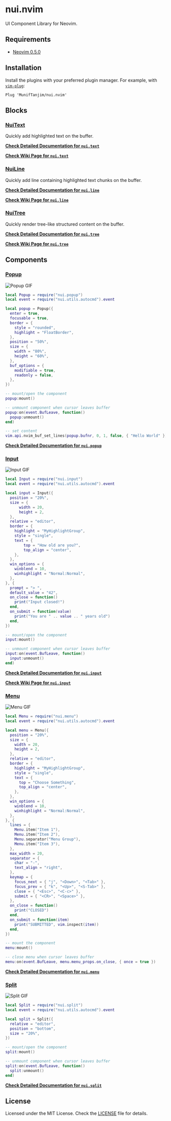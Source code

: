 # nui.nvim

UI Component Library for Neovim.

## Requirements

- [Neovim 0.5.0](https://github.com/neovim/neovim/releases/tag/v0.5.0)

## Installation

Install the plugins with your preferred plugin manager. For example, with [`vim-plug`](https://github.com/junegunn/vim-plug):

```vim
Plug 'MunifTanjim/nui.nvim'
```

## Blocks

### [NuiText](lua/nui/text)

Quickly add highlighted text on the buffer.

**[Check Detailed Documentation for `nui.text`](lua/nui/text)**

**[Check Wiki Page for `nui.text`](https://github.com/MunifTanjim/nui.nvim/wiki/nui.text)**

### [NuiLine](lua/nui/line)

Quickly add line containing highlighted text chunks on the buffer.

**[Check Detailed Documentation for `nui.line`](lua/nui/line)**

**[Check Wiki Page for `nui.line`](https://github.com/MunifTanjim/nui.nvim/wiki/nui.line)**

### [NuiTree](lua/nui/tree)

Quickly render tree-like structured content on the buffer.

**[Check Detailed Documentation for `nui.tree`](lua/nui/tree)**

**[Check Wiki Page for `nui.tree`](https://github.com/MunifTanjim/nui.nvim/wiki/nui.tree)**

## Components

### [Popup](lua/nui/popup)

![Popup GIF](https://github.com/MunifTanjim/nui.nvim/wiki/media/popup.gif)

```lua
local Popup = require("nui.popup")
local event = require("nui.utils.autocmd").event

local popup = Popup({
  enter = true,
  focusable = true,
  border = {
    style = "rounded",
    highlight = "FloatBorder",
  },
  position = "50%",
  size = {
    width = "80%",
    height = "60%",
  },
  buf_options = {
    modifiable = true,
    readonly = false,
  },
})

-- mount/open the component
popup:mount()

-- unmount component when cursor leaves buffer
popup:on(event.BufLeave, function()
  popup:unmount()
end)

-- set content
vim.api.nvim_buf_set_lines(popup.bufnr, 0, 1, false, { "Hello World" })
```

**[Check Detailed Documentation for `nui.popup`](lua/nui/popup)**

### [Input](lua/nui/input)

![Input GIF](https://github.com/MunifTanjim/nui.nvim/wiki/media/input.gif)

```lua
local Input = require("nui.input")
local event = require("nui.utils.autocmd").event

local input = Input({
  position = "20%",
  size = {
      width = 20,
      height = 2,
  },
  relative = "editor",
  border = {
    highlight = "MyHighlightGroup",
    style = "single",
    text = {
        top = "How old are you?",
        top_align = "center",
    },
  },
  win_options = {
    winblend = 10,
    winhighlight = "Normal:Normal",
  },
}, {
  prompt = "> ",
  default_value = "42",
  on_close = function()
    print("Input closed!")
  end,
  on_submit = function(value)
    print("You are " .. value .. " years old")
  end,
})

-- mount/open the component
input:mount()

-- unmount component when cursor leaves buffer
input:on(event.BufLeave, function()
  input:unmount()
end)
```

**[Check Detailed Documentation for `nui.input`](lua/nui/input)**

**[Check Wiki Page for `nui.input`](https://github.com/MunifTanjim/nui.nvim/wiki/nui.input)**

### [Menu](lua/nui/menu)

![Menu GIF](https://github.com/MunifTanjim/nui.nvim/wiki/media/menu.gif)

```lua
local Menu = require("nui.menu")
local event = require("nui.utils.autocmd").event

local menu = Menu({
  position = "20%",
  size = {
    width = 20,
    height = 2,
  },
  relative = "editor",
  border = {
    highlight = "MyHighlightGroup",
    style = "single",
    text = {
      top = "Choose Something",
      top_align = "center",
    },
  },
  win_options = {
    winblend = 10,
    winhighlight = "Normal:Normal",
  },
}, {
  lines = {
    Menu.item("Item 1"),
    Menu.item("Item 2"),
    Menu.separator("Menu Group"),
    Menu.item("Item 3"),
  },
  max_width = 20,
  separator = {
    char = "-",
    text_align = "right",
  },
  keymap = {
    focus_next = { "j", "<Down>", "<Tab>" },
    focus_prev = { "k", "<Up>", "<S-Tab>" },
    close = { "<Esc>", "<C-c>" },
    submit = { "<CR>", "<Space>" },
  },
  on_close = function()
    print("CLOSED")
  end,
  on_submit = function(item)
    print("SUBMITTED", vim.inspect(item))
  end,
})

-- mount the component
menu:mount()

-- close menu when cursor leaves buffer
menu:on(event.BufLeave, menu.menu_props.on_close, { once = true })
```

**[Check Detailed Documentation for `nui.menu`](lua/nui/menu)**

### [Split](lua/nui/split)

![Split GIF](https://github.com/MunifTanjim/nui.nvim/wiki/media/split.gif)

```lua
local Split = require("nui.split")
local event = require("nui.utils.autocmd").event

local split = Split({
  relative = "editor",
  position = "bottom",
  size = "20%",
})

-- mount/open the component
split:mount()

-- unmount component when cursor leaves buffer
split:on(event.BufLeave, function()
  split:unmount()
end)
```

**[Check Detailed Documentation for `nui.split`](lua/nui/split)**

## License

Licensed under the MIT License. Check the [LICENSE](./LICENSE) file for details.
